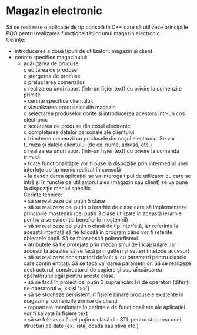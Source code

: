 # Magazin electronic


Să se realizeze o aplicație de tip consolă în C++ care să utilizeze principiile POO pentru
realizarea funcționalităților unui magazin electronic.<br>
Cerințe:<br>
- introducerea a două tipuri de utilizatori: magazin și client<br>
- cerințe specifice magazinului:<br>
   - adăugarea de produse<br>
o editarea de produse<br>
o ștergerea de produse<br>
o prelucrarea comenzilor<br>
o realizarea unui raport (într-un fișier text) cu privire la comenzile primite<br>
• cerințe specifice clientului:<br>
o vizualizarea produselor din magazin<br>
o selectarea produselor dorite și introducerea acestora într-un coș electronic<br>
o scoaterea de produse din coșul electronic<br>
o completarea datelor personale ale clientului<br>
o trimiterea comenzii cu produsele din coșul electronic. Se vor furniza și datele
clientului (de ex. nume, adresa, etc.)<br>
o realizarea unui raport (într-un fișier text) cu privire la comanda trimisă<br>
• toate funcționalitățile vor fi puse la dispoziție prin intermediul unei interfețe de tip
meniu realizat în consolă<br>
• la deschiderea aplicației se va interoga tipul de utilizator cu care se intră și în funcție
de utilizatorul ales (magazin sau client) se va pune la dispoziție meniul specific<br>
Cerințe tehnice:<br>
• să se realizeze cel puțin 5 clase<br>
• să se realizeze cel puțin o ierarhie de clase care să implementeze principiile moștenirii (cel
puțin 3 clase utilizate în această ierarhie pentru a se evidenția beneficiile moștenirii)<br>
• să se realizeze cel puțin o clasă de tip interfață, iar referința la această interfață să fie folosită
în program când vor fi referite obiectele copil. Să se folosească polimorfismul.<br>
• atributele să fie protejate prin mecanismul de încapsulare, iar accesul la acestea să se facă
prin getteri și setteri (metode accesor)<br>
• să se realizeze constructori default și cu parametri pentru clasele care conțin entități. Să se
facă validarea parametrilor. Să se realizeze destructorul, constructorul de copiere și
supraîncărcarea operatorului egal pentru aceste clase.<br>
• să se facă în proiect cel puțin 3 supraîncărcări de operatori (diferiți de operatorul =, << și
'>>')<br>
• să se stocheze persistent în fișiere binare produsele existente în magazin și comenzile
trimise de clienți<br>
• rapoartele menționate în cerințele de funcționalitate ale aplicației vor fi salvate în fișiere
text<br>
• să se folosească cel puțin o clasă din STL pentru stocarea unei structuri de date (ex. listă,
coadă sau stivă etc.)<br>
